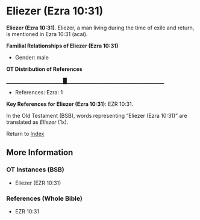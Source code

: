# Eliezer (Ezra 10:31)
**Eliezer (Ezra 10:31)**. 
Eliezer, a man living during the time of exile and return, is mentioned in Ezra 10:31 (acai). 




**Familial Relationships of Eliezer (Ezra 10:31)**


* Gender: male


**OT Distribution of References**

▁▁▁▁▁▁▁▁▁▁▁▁▁▁█▁▁▁▁▁▁▁▁▁▁▁▁▁▁▁▁▁▁▁▁▁▁▁▁
* References: Ezra: 1



**Key References for Eliezer (Ezra 10:31)**: 
EZR 10:31. 


In the Old Testament (BSB), words representing “Eliezer (Ezra 10:31)” are translated as 
*Eliezer* (1x). 




Return to [Index](00-Index.md)

## More Information

### OT Instances (BSB)

* Eliezer (EZR 10:31)



### References (Whole Bible)

* EZR 10:31



